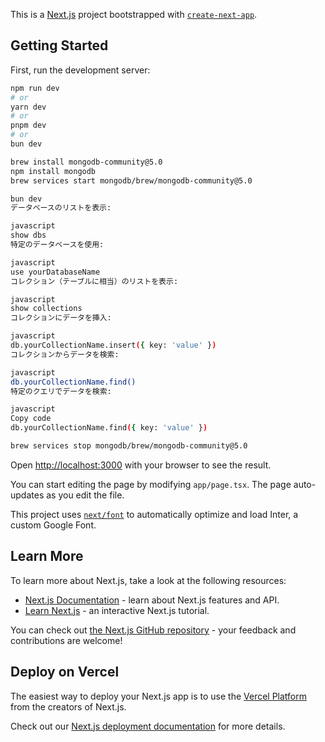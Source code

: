 This is a [Next.js](https://nextjs.org/) project bootstrapped with [`create-next-app`](https://github.com/vercel/next.js/tree/canary/packages/create-next-app).

## Getting Started

First, run the development server:

```bash
npm run dev
# or
yarn dev
# or
pnpm dev
# or
bun dev
```


```bash
brew install mongodb-community@5.0
npm install mongodb
brew services start mongodb/brew/mongodb-community@5.0

bun dev
データベースのリストを表示:

javascript
show dbs
特定のデータベースを使用:

javascript
use yourDatabaseName
コレクション（テーブルに相当）のリストを表示:

javascript
show collections
コレクションにデータを挿入:

javascript
db.yourCollectionName.insert({ key: 'value' })
コレクションからデータを検索:

javascript
db.yourCollectionName.find()
特定のクエリでデータを検索:

javascript
Copy code
db.yourCollectionName.find({ key: 'value' })

brew services stop mongodb/brew/mongodb-community@5.0
```


Open [http://localhost:3000](http://localhost:3000) with your browser to see the result.

You can start editing the page by modifying `app/page.tsx`. The page auto-updates as you edit the file.

This project uses [`next/font`](https://nextjs.org/docs/basic-features/font-optimization) to automatically optimize and load Inter, a custom Google Font.

## Learn More

To learn more about Next.js, take a look at the following resources:

- [Next.js Documentation](https://nextjs.org/docs) - learn about Next.js features and API.
- [Learn Next.js](https://nextjs.org/learn) - an interactive Next.js tutorial.

You can check out [the Next.js GitHub repository](https://github.com/vercel/next.js/) - your feedback and contributions are welcome!

## Deploy on Vercel

The easiest way to deploy your Next.js app is to use the [Vercel Platform](https://vercel.com/new?utm_medium=default-template&filter=next.js&utm_source=create-next-app&utm_campaign=create-next-app-readme) from the creators of Next.js.

Check out our [Next.js deployment documentation](https://nextjs.org/docs/deployment) for more details.
